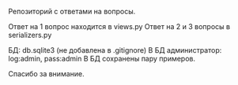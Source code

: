 Репозиторий с ответами на вопросы.

Ответ на 1 вопрос находится в views.py
Ответ на 2 и 3 вопросы в serializers.py

БД: db.sqlite3 (не добавлена в .gitignore)
В БД администратор: log:admin, pass:admin
В БД сохранены пару примеров.

Спасибо за внимание.